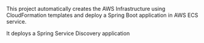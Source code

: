 This project automatically creates the AWS Infrastructure using CloudFormation templates and deploy a Spring Boot application in AWS ECS service.

It deploys a Spring Service Discovery application
